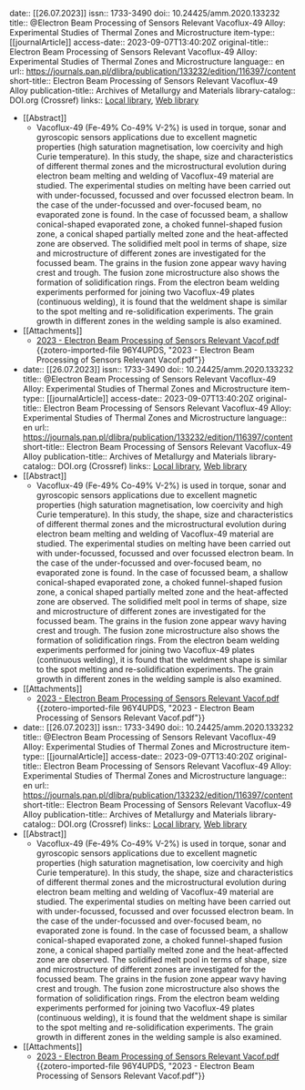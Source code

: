 date:: [[26.07.2023]]
issn:: 1733-3490
doi:: 10.24425/amm.2020.133232
title:: @Electron Beam Processing of Sensors Relevant Vacoflux-49 Alloy: Experimental Studies of Thermal Zones and Microstructure
item-type:: [[journalArticle]]
access-date:: 2023-09-07T13:40:20Z
original-title:: Electron Beam Processing of Sensors Relevant Vacoflux-49 Alloy: Experimental Studies of Thermal Zones and Microstructure
language:: en
url:: https://journals.pan.pl/dlibra/publication/133232/edition/116397/content
short-title:: Electron Beam Processing of Sensors Relevant Vacoflux-49 Alloy
publication-title:: Archives of Metallurgy and Materials
library-catalog:: DOI.org (Crossref)
links:: [Local library](zotero://select/library/items/3MNYQMXK), [Web library](https://www.zotero.org/users/9628799/items/3MNYQMXK)

- [[Abstract]]
	- Vacoflux-49 (Fe-49% Co-49% V-2%) is used in torque, sonar and gyroscopic sensors applications due to excellent magnetic properties (high saturation magnetisation, low coercivity and high Curie temperature). In this study, the shape, size and characteristics of different thermal zones and the microstructural evolution during electron beam melting and welding of Vacoflux-49 material are studied. The experimental studies on melting have been carried out with under-focussed, focussed and over focussed electron beam. In the case of the under-focussed and over-focused beam, no evaporated zone is found. In the case of focussed beam, a shallow conical-shaped evaporated zone, a choked funnel-shaped fusion zone, a conical shaped partially melted zone and the heat-affected zone are observed. The solidified melt pool in terms of shape, size and microstructure of different zones are investigated for the focussed beam. The grains in the fusion zone appear wavy having crest and trough. The fusion zone microstructure also shows the formation of solidification rings. From the electron beam welding experiments performed for joining two Vacoflux-49 plates (continuous welding), it is found that the weldment shape is similar to the spot melting and re-solidification experiments. The grain growth in different zones in the welding sample is also examined.
- [[Attachments]]
	- [2023 - Electron Beam Processing of Sensors Relevant Vacof.pdf](zotero://select/library/items/96Y4UPDS) {{zotero-imported-file 96Y4UPDS, "2023 - Electron Beam Processing of Sensors Relevant Vacof.pdf"}}
- date:: [[26.07.2023]]
  issn:: 1733-3490
  doi:: 10.24425/amm.2020.133232
  title:: @Electron Beam Processing of Sensors Relevant Vacoflux-49 Alloy: Experimental Studies of Thermal Zones and Microstructure
  item-type:: [[journalArticle]]
  access-date:: 2023-09-07T13:40:20Z
  original-title:: Electron Beam Processing of Sensors Relevant Vacoflux-49 Alloy: Experimental Studies of Thermal Zones and Microstructure
  language:: en
  url:: https://journals.pan.pl/dlibra/publication/133232/edition/116397/content
  short-title:: Electron Beam Processing of Sensors Relevant Vacoflux-49 Alloy
  publication-title:: Archives of Metallurgy and Materials
  library-catalog:: DOI.org (Crossref)
  links:: [Local library](zotero://select/library/items/3MNYQMXK), [Web library](https://www.zotero.org/users/9628799/items/3MNYQMXK)
- [[Abstract]]
	- Vacoflux-49 (Fe-49% Co-49% V-2%) is used in torque, sonar and gyroscopic sensors applications due to excellent magnetic properties (high saturation magnetisation, low coercivity and high Curie temperature). In this study, the shape, size and characteristics of different thermal zones and the microstructural evolution during electron beam melting and welding of Vacoflux-49 material are studied. The experimental studies on melting have been carried out with under-focussed, focussed and over focussed electron beam. In the case of the under-focussed and over-focused beam, no evaporated zone is found. In the case of focussed beam, a shallow conical-shaped evaporated zone, a choked funnel-shaped fusion zone, a conical shaped partially melted zone and the heat-affected zone are observed. The solidified melt pool in terms of shape, size and microstructure of different zones are investigated for the focussed beam. The grains in the fusion zone appear wavy having crest and trough. The fusion zone microstructure also shows the formation of solidification rings. From the electron beam welding experiments performed for joining two Vacoflux-49 plates (continuous welding), it is found that the weldment shape is similar to the spot melting and re-solidification experiments. The grain growth in different zones in the welding sample is also examined.
- [[Attachments]]
	- [2023 - Electron Beam Processing of Sensors Relevant Vacof.pdf](zotero://select/library/items/96Y4UPDS) {{zotero-imported-file 96Y4UPDS, "2023 - Electron Beam Processing of Sensors Relevant Vacof.pdf"}}
- date:: [[26.07.2023]]
  issn:: 1733-3490
  doi:: 10.24425/amm.2020.133232
  title:: @Electron Beam Processing of Sensors Relevant Vacoflux-49 Alloy: Experimental Studies of Thermal Zones and Microstructure
  item-type:: [[journalArticle]]
  access-date:: 2023-09-07T13:40:20Z
  original-title:: Electron Beam Processing of Sensors Relevant Vacoflux-49 Alloy: Experimental Studies of Thermal Zones and Microstructure
  language:: en
  url:: https://journals.pan.pl/dlibra/publication/133232/edition/116397/content
  short-title:: Electron Beam Processing of Sensors Relevant Vacoflux-49 Alloy
  publication-title:: Archives of Metallurgy and Materials
  library-catalog:: DOI.org (Crossref)
  links:: [Local library](zotero://select/library/items/3MNYQMXK), [Web library](https://www.zotero.org/users/9628799/items/3MNYQMXK)
- [[Abstract]]
	- Vacoflux-49 (Fe-49% Co-49% V-2%) is used in torque, sonar and gyroscopic sensors applications due to excellent magnetic properties (high saturation magnetisation, low coercivity and high Curie temperature). In this study, the shape, size and characteristics of different thermal zones and the microstructural evolution during electron beam melting and welding of Vacoflux-49 material are studied. The experimental studies on melting have been carried out with under-focussed, focussed and over focussed electron beam. In the case of the under-focussed and over-focused beam, no evaporated zone is found. In the case of focussed beam, a shallow conical-shaped evaporated zone, a choked funnel-shaped fusion zone, a conical shaped partially melted zone and the heat-affected zone are observed. The solidified melt pool in terms of shape, size and microstructure of different zones are investigated for the focussed beam. The grains in the fusion zone appear wavy having crest and trough. The fusion zone microstructure also shows the formation of solidification rings. From the electron beam welding experiments performed for joining two Vacoflux-49 plates (continuous welding), it is found that the weldment shape is similar to the spot melting and re-solidification experiments. The grain growth in different zones in the welding sample is also examined.
- [[Attachments]]
	- [2023 - Electron Beam Processing of Sensors Relevant Vacof.pdf](zotero://select/library/items/96Y4UPDS) {{zotero-imported-file 96Y4UPDS, "2023 - Electron Beam Processing of Sensors Relevant Vacof.pdf"}}